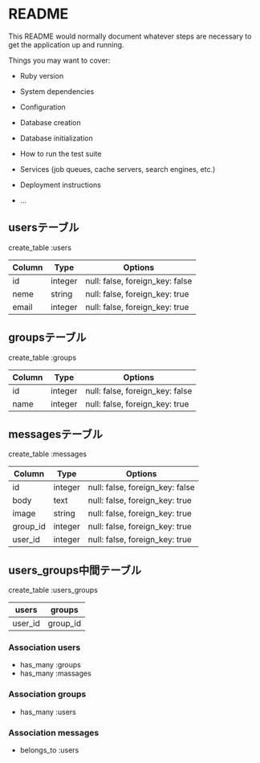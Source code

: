 # README

This README would normally document whatever steps are necessary to get the
application up and running.

Things you may want to cover:

* Ruby version

* System dependencies

* Configuration

* Database creation

* Database initialization

* How to run the test suite

* Services (job queues, cache servers, search engines, etc.)

* Deployment instructions

* ...

## usersテーブル
create_table :users

|Column|Type|Options|
|------|----|-------|
|id   |integer|null: false, foreign_key: false|
|neme |string |null: false, foreign_key: true|
|email|integer|null: false, foreign_key: true|

## groupsテーブル
create_table :groups

|Column|Type|Options|
|------|----|-------|
|id  |integer|null: false, foreign_key: false|
|name|integer|null: false, foreign_key: true|

## messagesテーブル
create_table :messages

|Column|Type|Options|
|------|----|-------|
|id      |integer|null: false, foreign_key: false|
|body    |text   |null: false, foreign_key: true|
|image   |string |null: false, foreign_key: true|
|group_id|integer|null: false, foreign_key: true|
|user_id |integer|null: false, foreign_key: true|

## users_groups中間テーブル
create_table :users_groups

|users|groups|
|-----|------|
|user_id|group_id|

### Association users
- has_many :groups
- has_many :massages

### Association groups
- has_many :users

### Association messages
- belongs_to :users
